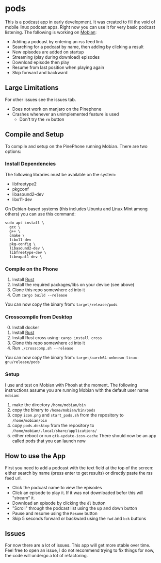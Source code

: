 # pods

This is a podcast app in early development. It was created to fill the void of mobile linux podcast apps. Right now you can use it for very basic podcast listening. The following is working on [Mobian][mobian]:

- Adding a podcast by entering an rss feed link
- Searching for a podcast by name, then adding by clicking a result
- New episodes are added on startup
- Streaming (play during download) episodes
- Download episode then play
- Resume from last position when playing again
- Skip forward and backward

## Large Limitations

For other issues see the issues tab.

- Does not work on manjaro on the Pinephone
- Crashes whenever an unimplemented feature is used
  - Don't try the `rm` button

## Compile and Setup

To compile and setup on the PinePhone running Mobian. There are two options:

### Install Dependencies

The following libraries must be available on the system:

- libfreetype2
- pkgconf
- libasound2-dev
- libx11-dev

On Debian-based systems (this includes Ubuntu and Linux Mint among others) you can use this command:

```terminal
sudo apt install \
  gcc \
  g++ \
  cmake \
  libx11-dev
  pkg-config \
  libasound2-dev \
  libfreetype-dev \
  libexpat1-dev \
```

### Compile on the Phone 

1. Install [Rust][rust] 
2. Install the required packages/libs on your device (see above)
3. Clone this repo somewhere `cd` into it
4. Cun `cargo build --release`

You can now copy the binary from: `target/release/pods`

### Crosscompile from Desktop

0. Install docker
1. Install [Rust][rust] 
2. Install Rust cross using: `cargo install cross`
3. Clone this repo somewhere `cd` into it
4. Run `./crosscomp.sh --release`

You can now copy the binary from: `target/aarch64-unknown-linux-gnu/release/pods`

### Setup

I use and test on Mobian with Phosh at the moment. The following instructions assume you are running Mobian with the default user name `mobian`:

1. make the directory `/home/mobian/bin`
2. copy the binary to `/home/mobian/bin/pods`
3. copy `icon.png` and `start_pods.sh` from the repository to `/home/mobian/bin`
4. copy `pods.desktop` from the repository to `/home/mobian/.local/share/applications/`
5. either reboot or run `gtk-update-icon-cache`
There should now be an app called pods that you can launch now


## How to use the App

First you need to add a podcast with the text field at the top of the screen: either search by name (press enter to get results) or directly paste the rss feed url. 

- Click the podcast name to view the episodes
- Click an episode to play it. If it was not downloaded befor this will "stream" it.
- Download an episode by clicking the `dl` button
- "Scroll" through the podcast list using the up and down button
- Pause and resume using the `Resume` button
- Skip 5 seconds forward or backward using the `fwd` and `bck` buttons

## Issues

For now there are a lot of issues. This app will get more stable over time. Feel free to open an issue, I do not recommend trying to fix things for now, the code will undergo a lot of refactoring.

[mobian]: https://mobian-project.org
[rust]: https://www.rust-lang.org/learn/get-started
